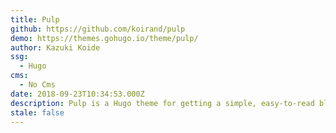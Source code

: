 ```yaml
---
title: Pulp
github: https://github.com/koirand/pulp
demo: https://themes.gohugo.io/theme/pulp/
author: Kazuki Koide
ssg:
  - Hugo
cms:
  - No Cms
date: 2018-09-23T10:34:53.000Z
description: Pulp is a Hugo theme for getting a simple, easy-to-read blog site.
stale: false
---
```

